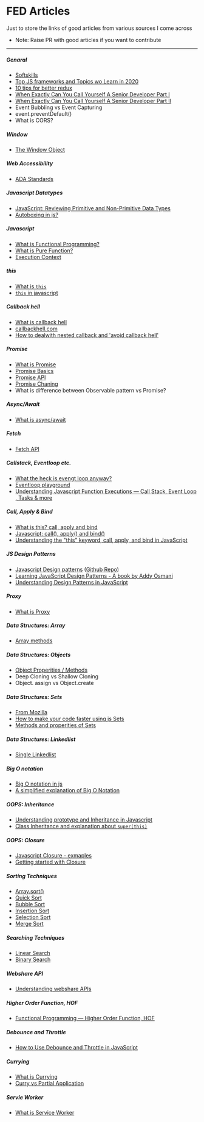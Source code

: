 # FED Articles
Just to store the links of good articles from various sources I come across
  - Note: Raise PR with good articles if you want to contribute  
---
 
##### Genaral
- [Softskills](https://medium.com/javascript-scene/master-the-javascript-interview-soft-skills-a8a5fb02c466)
- [Top JS frameworks and Topics wo Learn in 2020](https://medium.com/javascript-scene/top-javascript-frameworks-and-topics-to-learn-in-2020-and-the-new-decade-ced6e9d812f9)
- [10 tips for better redux](https://medium.com/javascript-scene/10-tips-for-better-redux-architecture-69250425af44)
- [When Exactly Can You Call Yourself A Senior Developer Part I](https://medium.com/javascript-in-plain-english/when-exactly-can-you-call-yourself-a-senior-developer-part-i-99d3591f2a9c)
- [When Exactly Can You Call Yourself A Senior Developer Part II](https://medium.com/javascript-in-plain-english/when-exactly-can-you-call-yourself-a-senior-developer-part-ii-b80d9df6cea6)
- Event Bubbling vs Event Capturing
- event.preventDefault()
- What is CORS?

##### Window
- [The Window Object](https://medium.com/javascript-in-plain-english/the-window-document-object-in-javascript-7-useful-things-you-can-do-with-them-14888333ec91)

##### Web Accessibility
- [ADA Standards](https://hackernoon.com/web-accessibility-checklist-for-your-project-cyco3yu3)

##### Javascript Datatypes
- [JavaScript: Reviewing Primitive and Non-Primitive Data Types](https://medium.com/javascript-in-plain-english/javascript-reviewing-primitive-and-non-primitive-data-types-5bc4ca68c3de)
- [Autoboxing in js?](https://stackoverflow.com/questions/17216847/does-javascript-autobox)


##### Javascript
- [What is Functional Programming?](https://medium.com/javascript-scene/master-the-javascript-interview-what-is-functional-programming-7f218c68b3a0)
- [What is Pure Function?](https://medium.com/javascript-scene/master-the-javascript-interview-what-is-a-pure-function-d1c076bec976)
- [Execution Context](https://medium.com/@happymishra66/execution-context-in-javascript-319dd72e8e2c)

##### this
- [What is `this`](https://hackernoon.com/lets-get-this-this-once-and-for-all-f59d76438d34)
- [`this` in javascript](https://medium.com/@happymishra66/this-in-javascript-8e8d4cd3930)

##### Callback hell
- [What is callback hell](https://stackoverflow.com/questions/25098066/what-is-callback-hell-and-how-and-why-does-rx-solve-it)
- [callbackhell.com](http://callbackhell.com/)
- [How to dealwith nested callback and 'avoid callback hell'](https://medium.com/free-code-camp/how-to-deal-with-nested-callbacks-and-avoid-callback-hell-1bc8dc4a2012)

##### Promise
- [What is Promise](https://medium.com/javascript-scene/master-the-javascript-interview-what-is-a-promise-27fc71e77261)
- [Promise Basics](https://javascript.info/promise-basics)
- [Promise API](https://javascript.info/promise-api)
- [Promise Chaning](https://javascript.info/promise-chaining)
- What is difference between Observable pattern vs Promise?
##### Async/Await
- [What is async/await](https://javascript.info/async-await)
##### Fetch 
- [Fetch API](https://javascript.info/fetch)

##### Callstack, Eventloop etc.
- [What the heck is evengt loop anyway?](https://www.youtube.com/watch?v=8aGhZQkoFbQ)
- [Eventloop playground](http://latentflip.com/loupe/?code=JC5vbignYnV0dG9uJywgJ2NsaWNrJywgZnVuY3Rpb24gb25DbGljaygpIHsKICAgIHNldFRpbWVvdXQoZnVuY3Rpb24gdGltZXIoKSB7CiAgICAgICAgY29uc29sZS5sb2coJ1lvdSBjbGlja2VkIHRoZSBidXR0b24hJyk7ICAgIAogICAgfSwgMjAwMCk7Cn0pOwoKY29uc29sZS5sb2coIkhpISIpOwoKc2V0VGltZW91dChmdW5jdGlvbiB0aW1lb3V0KCkgewogICAgY29uc29sZS5sb2coIkNsaWNrIHRoZSBidXR0b24hIik7Cn0sIDUwMDApOwoKY29uc29sZS5sb2coIldlbGNvbWUgdG8gbG91cGUuIik7!!!PGJ1dHRvbj5DbGljayBtZSE8L2J1dHRvbj4%3D)
- [Understanding Javascript Function Executions — Call Stack, Event Loop , Tasks & more](https://medium.com/@gaurav.pandvia/understanding-javascript-function-executions-tasks-event-loop-call-stack-more-part-1-5683dea1f5ec)

##### Call, Apply & Bind
- [What is this? call, apply and bind](https://hackernoon.com/lets-get-this-this-once-and-for-all-f59d76438d34)
- [Javascript: call(), apply() and bind()](https://medium.com/@omergoldberg/javascript-call-apply-and-bind-e5c27301f7bb)
- [Understanding the "this" keyword, call, apply, and bind in JavaScript](https://tylermcginnis.com/this-keyword-call-apply-bind-javascript/)

##### JS Design Patterns
- [Javascript Design patterns](https://medium.com/better-programming/javascript-design-patterns-25f0faaaa15?source=bookmarks---------0------------------) ([Github Repo](https://github.com/drenther/js-design-patterns))
- [Learning JavaScript Design Patterns - A book by Addy Osmani](https://addyosmani.com/resources/essentialjsdesignpatterns/book/)
- [Understanding Design Patterns in JavaScript](https://code.tutsplus.com/tutorials/understanding-design-patterns-in-javascript--net-25930)

##### Proxy
- [What is Proxy](https://javascript.info/proxy)

##### Data Structures: Array
- [Array methods](https://developer.mozilla.org/en-US/docs/Web/JavaScript/Reference/Global_Objects/Array)

##### Data Structures: Objects
- [Object Properities / Methods](https://developer.mozilla.org/en-US/docs/Web/JavaScript/Reference/Global_Objects/Object)
- Deep Cloning vs Shallow Cloning
- Object. assign vs Object.create

##### Data Structures: Sets
- [From Mozilla](https://developer.mozilla.org/en-US/docs/Web/JavaScript/Reference/Global_Objects/Set#Methods)
- [How to make your code faster using js Sets](https://medium.com/@bretcameron/how-to-make-your-code-faster-using-javascript-sets-b432457a4a77)
- [Methods and properities of Sets](https://medium.com/better-programming/using-javascript-sets-12b526edf729)

##### Data Structures: Linkedlist
- [Single Linkedlist](https://github.com/ajayg415/js-concepts/tree/master/DataStructures/linkedlist/single-linkedlist)
##### Big O notation
- [Big O notation in js](https://medium.com/cesars-tech-insights/big-o-notation-javascript-25c79f50b19b)
- [A simplified explanation of Big O Notation](https://medium.com/karuna-sehgal/a-simplified-explanation-of-the-big-o-notation-82523585e835)

##### OOPS: Inheritance
- [Understanding prototype and Inheritance in Javascript](https://www.digitalocean.com/community/tutorials/understanding-prototypes-and-inheritance-in-javascript)
- [Class Inheritance and explanation about `super(this)`](https://javascript.info/class-inheritance)

##### OOPS: Closure
- [Javascript Closure - exmaples](https://veerasundar.com/blog/2013/08/javascript-closure-examples/)
- [Getting started with Closure](https://code.likeagirl.io/simplified-javascript-getting-started-with-closures-f40f65317d00)


##### Sorting Techniques
- [Array.sort()](https://medium.com/madhash/demystifying-the-mysteries-of-sort-in-javascript-515ea5b48c7d)
- [Quick Sort](https://medium.com/cesars-tech-insights/quicksort-17c5d24e7e5f)
- [Bubble Sort](https://initjs.org/bubble-sort-in-javascript-19fa6fdfbb46)
- [Insertion Sort](https://initjs.org/insertion-sort-in-javascript-6c48563b4643)
- [Selection Sort](https://medium.com/karuna-sehgal/an-introduction-to-selection-sort-f27ae31317dc)
- [Merge Sort](https://initjs.org/merge-sort-in-javascript-4614386c1374)

##### Searching Techniques
- [Linear Search](https://medium.com/karuna-sehgal/an-simplified-explanation-of-linear-search-5056942ba965)
- [Binary Search](https://medium.com/karuna-sehgal/a-simplified-interpretation-of-binary-search-246433693e0b)

##### Webshare API
- [Understanding webshare APIs](https://blog.bitsrc.io/understanding--apis-d987ea3648ad)

##### Higher Order Function, HOF
- [Functional Programming — Higher Order Function, HOF](https://medium.com/javascript-in-plain-english/functional-programming-higher-order-function-hof-aaa46bb444bb)

##### Debounce and Throttle
- [How to Use Debounce and Throttle in JavaScript](https://medium.com/better-programming/how-to-use-debounce-and-throttle-in-javascript-da95dc151f7b)

##### Currying
- [What is Currying](https://javascript.info/currying-partials)
- [Curry vs Partial Application](https://medium.com/javascript-scene/curry-or-partial-application-8150044c78b8)

##### Servie Worker
- [What is Service Worker](https://hackernoon.com/service-workers-62a7b14aa63a)
